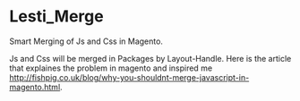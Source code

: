 Lesti_Merge
===========

Smart Merging of Js and Css in Magento.

Js and Css will be merged in Packages by Layout-Handle. Here is the article that explaines the problem in magento and inspired me http://fishpig.co.uk/blog/why-you-shouldnt-merge-javascript-in-magento.html.
